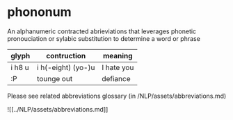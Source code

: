 # phononum

An alphanumeric contracted abrieviations that leverages phonetic pronouciation or sylabic substitution to determine a word or phrase

| glyph  | contruction        | meaning    |
| ------ | ------------------ | ---------- |
| i h8 u | i h(-eight) (yo-)u | I hate you |
| :P     | tounge out         | defiance   |

Please see related abbreviations glossary (in /NLP/assets/abbreviations.md)

![[../NLP/assets/abbreviations.md]]
